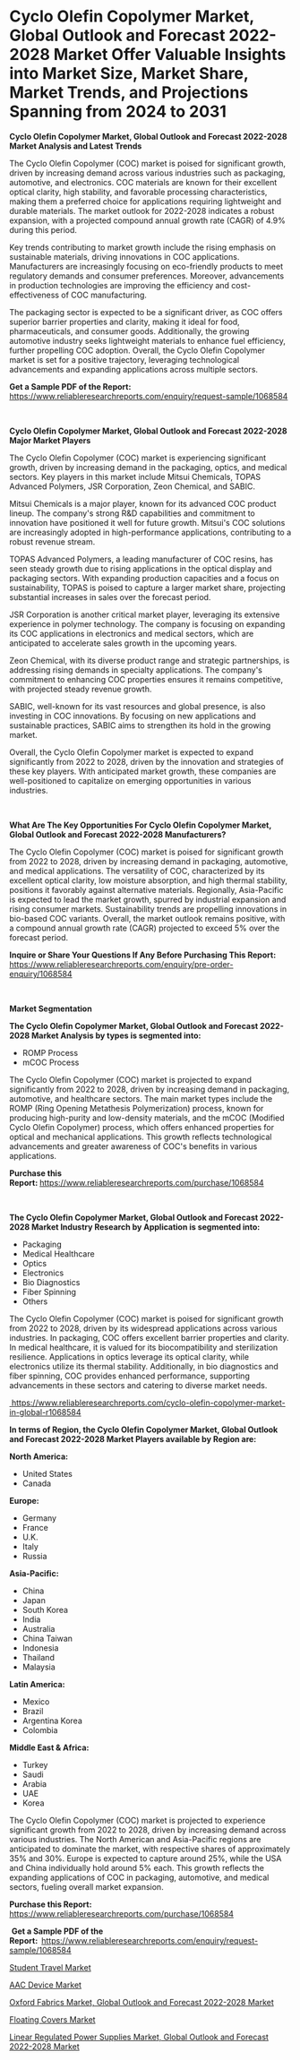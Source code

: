 <p><h1>Cyclo Olefin Copolymer Market, Global Outlook and Forecast 2022-2028 Market Offer Valuable Insights into Market Size, Market Share, Market Trends, and Projections Spanning from 2024 to 2031</h1></p><p><strong>Cyclo Olefin Copolymer Market, Global Outlook and Forecast 2022-2028 Market Analysis and Latest Trends</strong></p>
<p><p>The Cyclo Olefin Copolymer (COC) market is poised for significant growth, driven by increasing demand across various industries such as packaging, automotive, and electronics. COC materials are known for their excellent optical clarity, high stability, and favorable processing characteristics, making them a preferred choice for applications requiring lightweight and durable materials. The market outlook for 2022-2028 indicates a robust expansion, with a projected compound annual growth rate (CAGR) of 4.9% during this period.</p><p>Key trends contributing to market growth include the rising emphasis on sustainable materials, driving innovations in COC applications. Manufacturers are increasingly focusing on eco-friendly products to meet regulatory demands and consumer preferences. Moreover, advancements in production technologies are improving the efficiency and cost-effectiveness of COC manufacturing.</p><p>The packaging sector is expected to be a significant driver, as COC offers superior barrier properties and clarity, making it ideal for food, pharmaceuticals, and consumer goods. Additionally, the growing automotive industry seeks lightweight materials to enhance fuel efficiency, further propelling COC adoption. Overall, the Cyclo Olefin Copolymer market is set for a positive trajectory, leveraging technological advancements and expanding applications across multiple sectors.</p></p>
<p><strong>Get a Sample PDF of the Report:&nbsp;</strong> <a href="https://www.reliableresearchreports.com/enquiry/request-sample/1068584?utm_campaign=36&utm_medium=2&utm_source=Github&utm_content=ia&utm_term=25122024&utm_id=cyclo-olefin-copolymer-market-global-outlook-and-forecast-2022-2028">https://www.reliableresearchreports.com/enquiry/request-sample/1068584</a></p>
<p>&nbsp;</p>
<p><strong>Cyclo Olefin Copolymer Market, Global Outlook and Forecast 2022-2028 Major Market Players</strong></p>
<p><p>The Cyclo Olefin Copolymer (COC) market is experiencing significant growth, driven by increasing demand in the packaging, optics, and medical sectors. Key players in this market include Mitsui Chemicals, TOPAS Advanced Polymers, JSR Corporation, Zeon Chemical, and SABIC.</p><p>Mitsui Chemicals is a major player, known for its advanced COC product lineup. The company's strong R&D capabilities and commitment to innovation have positioned it well for future growth. Mitsui's COC solutions are increasingly adopted in high-performance applications, contributing to a robust revenue stream.</p><p>TOPAS Advanced Polymers, a leading manufacturer of COC resins, has seen steady growth due to rising applications in the optical display and packaging sectors. With expanding production capacities and a focus on sustainability, TOPAS is poised to capture a larger market share, projecting substantial increases in sales over the forecast period.</p><p>JSR Corporation is another critical market player, leveraging its extensive experience in polymer technology. The company is focusing on expanding its COC applications in electronics and medical sectors, which are anticipated to accelerate sales growth in the upcoming years.</p><p>Zeon Chemical, with its diverse product range and strategic partnerships, is addressing rising demands in specialty applications. The company's commitment to enhancing COC properties ensures it remains competitive, with projected steady revenue growth.</p><p>SABIC, well-known for its vast resources and global presence, is also investing in COC innovations. By focusing on new applications and sustainable practices, SABIC aims to strengthen its hold in the growing market.</p><p>Overall, the Cyclo Olefin Copolymer market is expected to expand significantly from 2022 to 2028, driven by the innovation and strategies of these key players. With anticipated market growth, these companies are well-positioned to capitalize on emerging opportunities in various industries.</p></p>
<p>&nbsp;</p>
<p><strong>What Are The Key Opportunities For Cyclo Olefin Copolymer Market, Global Outlook and Forecast 2022-2028 Manufacturers?</strong></p>
<p><p>The Cyclo Olefin Copolymer (COC) market is poised for significant growth from 2022 to 2028, driven by increasing demand in packaging, automotive, and medical applications. The versatility of COC, characterized by its excellent optical clarity, low moisture absorption, and high thermal stability, positions it favorably against alternative materials. Regionally, Asia-Pacific is expected to lead the market growth, spurred by industrial expansion and rising consumer markets. Sustainability trends are propelling innovations in bio-based COC variants. Overall, the market outlook remains positive, with a compound annual growth rate (CAGR) projected to exceed 5% over the forecast period.</p></p>
<p><strong>Inquire or Share Your Questions If Any Before Purchasing This Report:</strong> <a href="https://www.reliableresearchreports.com/enquiry/pre-order-enquiry/1068584?utm_campaign=36&utm_medium=2&utm_source=Github&utm_content=ia&utm_term=25122024&utm_id=cyclo-olefin-copolymer-market-global-outlook-and-forecast-2022-2028">https://www.reliableresearchreports.com/enquiry/pre-order-enquiry/1068584</a></p>
<p>&nbsp;</p>
<p><strong>Market Segmentation</strong></p>
<p><strong>The Cyclo Olefin Copolymer Market, Global Outlook and Forecast 2022-2028 Market Analysis by types is segmented into:</strong></p>
<p><ul><li>ROMP Process</li><li>mCOC Process</li></ul></p>
<p><p>The Cyclo Olefin Copolymer (COC) market is projected to expand significantly from 2022 to 2028, driven by increasing demand in packaging, automotive, and healthcare sectors. The main market types include the ROMP (Ring Opening Metathesis Polymerization) process, known for producing high-purity and low-density materials, and the mCOC (Modified Cyclo Olefin Copolymer) process, which offers enhanced properties for optical and mechanical applications. This growth reflects technological advancements and greater awareness of COC's benefits in various applications.</p></p>
<p><strong>Purchase this Report:&nbsp;</strong><a href="https://www.reliableresearchreports.com/purchase/1068584?utm_campaign=36&utm_medium=2&utm_source=Github&utm_content=ia&utm_term=25122024&utm_id=cyclo-olefin-copolymer-market-global-outlook-and-forecast-2022-2028">https://www.reliableresearchreports.com/purchase/1068584</a></p>
<p>&nbsp;</p>
<p><strong>The Cyclo Olefin Copolymer Market, Global Outlook and Forecast 2022-2028 Market Industry Research by Application is segmented into:</strong></p>
<p><ul><li>Packaging</li><li>Medical Healthcare</li><li>Optics</li><li>Electronics</li><li>Bio Diagnostics</li><li>Fiber Spinning</li><li>Others</li></ul></p>
<p><p>The Cyclo Olefin Copolymer (COC) market is poised for significant growth from 2022 to 2028, driven by its widespread applications across various industries. In packaging, COC offers excellent barrier properties and clarity. In medical healthcare, it is valued for its biocompatibility and sterilization resilience. Applications in optics leverage its optical clarity, while electronics utilize its thermal stability. Additionally, in bio diagnostics and fiber spinning, COC provides enhanced performance, supporting advancements in these sectors and catering to diverse market needs.</p></p>
<p><a href="https://www.reliableresearchreports.com/cyclo-olefin-copolymer-market-in-global-r1068584?utm_campaign=36&utm_medium=2&utm_source=Github&utm_content=ia&utm_term=25122024&utm_id=cyclo-olefin-copolymer-market-global-outlook-and-forecast-2022-2028">&nbsp;https://www.reliableresearchreports.com/cyclo-olefin-copolymer-market-in-global-r1068584</a></p>
<p><strong>In terms of Region, the Cyclo Olefin Copolymer Market, Global Outlook and Forecast 2022-2028 Market Players available by Region are:</strong></p>
<p>
    <p> <strong> North America: </strong>
        <ul>
            <li>United States</li>
            <li>Canada</li>
        </ul>
        </p> 
    <p> <strong> Europe: </strong>
        <ul>
            <li>Germany</li>
            <li>France</li>
            <li>U.K.</li>
            <li>Italy</li>
            <li>Russia</li>
        </ul>
        </p> 
    <p> <strong> Asia-Pacific: </strong>
        <ul>
            <li>China</li>
            <li>Japan</li>
            <li>South Korea</li>
            <li>India</li>
            <li>Australia</li>
            <li>China Taiwan</li>
            <li>Indonesia</li>
            <li>Thailand</li>
            <li>Malaysia</li>
        </ul>
        </p> 
    <p> <strong> Latin America: </strong>
        <ul>
            <li>Mexico</li>
            <li>Brazil</li>
            <li>Argentina Korea</li>
            <li>Colombia</li>
        </ul>
        </p> 
    <p> <strong> Middle East & Africa: </strong>
        <ul>
            <li>Turkey</li>
            <li>Saudi</li>
            <li>Arabia</li>
            <li>UAE</li>
            <li>Korea</li>
        </ul>
    </p>
    </p>
<p><p>The Cyclo Olefin Copolymer (COC) market is projected to experience significant growth from 2022 to 2028, driven by increasing demand across various industries. The North American and Asia-Pacific regions are anticipated to dominate the market, with respective shares of approximately 35% and 30%. Europe is expected to capture around 25%, while the USA and China individually hold around 5% each. This growth reflects the expanding applications of COC in packaging, automotive, and medical sectors, fueling overall market expansion.</p></p>
<p><strong>Purchase this Report: </strong><a href="https://www.reliableresearchreports.com/purchase/1068584?utm_campaign=36&utm_medium=2&utm_source=Github&utm_content=ia&utm_term=25122024&utm_id=cyclo-olefin-copolymer-market-global-outlook-and-forecast-2022-2028">https://www.reliableresearchreports.com/purchase/1068584</a></p>
<p>&nbsp;<strong>Get a Sample PDF of the Report:&nbsp;&nbsp;</strong><a href="https://www.reliableresearchreports.com/enquiry/request-sample/1068584?utm_campaign=36&utm_medium=2&utm_source=Github&utm_content=ia&utm_term=25122024&utm_id=cyclo-olefin-copolymer-market-global-outlook-and-forecast-2022-2028">https://www.reliableresearchreports.com/enquiry/request-sample/1068584</a></p>
<p><strong></strong></p>
<p><p><a href="https://www.linkedin.com/pulse/student-travel-market-report-size-revenue-forecast-projected-2jvaf?utm_campaign=36&utm_medium=2&utm_source=Github&utm_content=ia&utm_term=25122024&utm_id=cyclo-olefin-copolymer-market-global-outlook-and-forecast-2022-2028">Student Travel Market</a></p><p><a href="https://www.linkedin.com/pulse/thorough-examination-global-aac-device-market-size-focus-j3gpf?utm_campaign=36&utm_medium=2&utm_source=Github&utm_content=ia&utm_term=25122024&utm_id=cyclo-olefin-copolymer-market-global-outlook-and-forecast-2022-2028">AAC Device Market</a></p><p><a href="https://github.com/SanjidaKhan901/Market-Research-Report-List-1/blob/main/oxford-fabrics-market-global-outlook-and-forecast-2022-2028-market.md?utm_campaign=36&utm_medium=2&utm_source=Github&utm_content=ia&utm_term=25122024&utm_id=cyclo-olefin-copolymer-market-global-outlook-and-forecast-2022-2028">Oxford Fabrics Market, Global Outlook and Forecast 2022-2028 Market</a></p><p><a href="https://www.linkedin.com/pulse/a-mkt-nova-vc8zf?utm_campaign=36&utm_medium=2&utm_source=Github&utm_content=ia&utm_term=25122024&utm_id=cyclo-olefin-copolymer-market-global-outlook-and-forecast-2022-2028">Floating Covers Market</a></p><p><a href="https://github.com/AngelaWalsh696/Market-Research-Report-List-1/blob/main/linear-regulated-power-supplies-market-global-outlook-and-forecast-2022-2028-market.md?utm_campaign=36&utm_medium=2&utm_source=Github&utm_content=ia&utm_term=25122024&utm_id=cyclo-olefin-copolymer-market-global-outlook-and-forecast-2022-2028">Linear Regulated Power Supplies Market, Global Outlook and Forecast 2022-2028 Market</a></p></p>